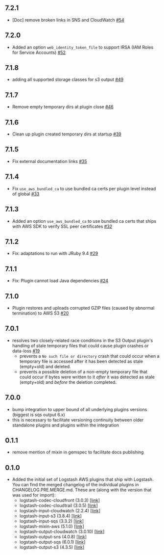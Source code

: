 ## 7.2.1
  - [Doc] remove broken links in SNS and CloudWatch [#54](https://github.com/logstash-plugins/logstash-integration-aws/pull/54)

## 7.2.0
  - Added an option `web_identity_token_file` to support IRSA (IAM Roles for Service Accounts) [#52](https://github.com/logstash-plugins/logstash-integration-aws/pull/52)
  
## 7.1.8
  - adding all supported storage classes for s3 output [#49](https://github.com/logstash-plugins/logstash-integration-aws/pull/49)

## 7.1.7
  - Remove empty temporary dirs at plugin close [#46](https://github.com/logstash-plugins/logstash-integration-aws/pull/46)

## 7.1.6
  - Clean up plugin created temporary dirs at startup [#39](https://github.com/logstash-plugins/logstash-integration-aws/pull/39)

## 7.1.5
  - Fix external documentation links [#35](https://github.com/logstash-plugins/logstash-integration-aws/pull/35)

## 7.1.4
  - Fix `use_aws_bundled_ca` to use bundled ca certs per plugin level instead of global [#33](https://github.com/logstash-plugins/logstash-integration-aws/pull/33)

## 7.1.3
  - Added an option `use_aws_bundled_ca` to use bundled ca certs that ships with AWS SDK to verify SSL peer certificates [#32](https://github.com/logstash-plugins/logstash-integration-aws/pull/32)

## 7.1.2
  - Fix: adaptations to run with JRuby 9.4 [#29](https://github.com/logstash-plugins/logstash-integration-aws/pull/29)

## 7.1.1
  - Fix: Plugin cannot load Java dependencies [#24](https://github.com/logstash-plugins/logstash-integration-aws/pull/24)

## 7.1.0
  - Plugin restores and uploads corrupted GZIP files (caused by abnormal termination) to AWS S3 [#20](https://github.com/logstash-plugins/logstash-integration-aws/pull/20)

## 7.0.1
  - resolves two closely-related race conditions in the S3 Output plugin's handling of stale temporary files that could cause plugin crashes or data-loss [#19](https://github.com/logstash-plugins/logstash-integration-aws/pull/19)
    - prevents a `No such file or directory` crash that could occur when a temporary file is accessed after it has been detected as stale (empty+old) and deleted.
    - prevents a possible deletion of a non-empty temporary file that could occur if bytes were written to it _after_ it was detected as stale (empty+old) and _before_ the deletion completed.

## 7.0.0
  - bump integration to upper bound of all underlying plugins versions (biggest is sqs output 6.x)
  - this is necessary to facilitate versioning continuity between older standalone plugins and plugins within the integration

## 0.1.1
  - remove mention of mixin in gemspec to facilitate docs publishing

## 0.1.0

* Added the initial set of Logstash AWS plugins that ship with Logstash.
  You can find the merged changelog of the individual plugins in CHANGELOG.PRE.MERGE.md.
  These are (along with the version that was used for import):
  - logstash-codec-cloudfront (3.0.3) [[link]](CHANGELOG.PRE.MERGE.md#changelog---logstash-input-cloudwatch)
  - logstash-codec-cloudtrail (3.0.5) [[link]](CHANGELOG.PRE.MERGE.md#changelog---logstash-codec-cloudtrail)
  - logstash-input-cloudwatch (2.2.4) [[link]](CHANGELOG.PRE.MERGE.md#changelog---logstash-input-cloudwatch)
  - logstash-input-s3 (3.8.4) [[link]](CHANGELOG.PRE.MERGE.md#changelog---logstash-input-s3)
  - logstash-input-sqs (3.3.2) [[link]](CHANGELOG.PRE.MERGE.md#changelog---logstash-input-sqs)
  - logstash-mixin-aws (5.1.0) [[link]](CHANGELOG.PRE.MERGE.md#changelog---logstash-mixin-aws)
  - logstash-output-cloudwatch (3.0.10) [[link]](CHANGELOG.PRE.MERGE.md#changelog---logstash-output-cloudwatch)
  - logstash-output-sns (4.0.8) [[link]](CHANGELOG.PRE.MERGE.md#changelog---logstash-output-sns)
  - logstash-output-sqs (6.0.1) [[link]](CHANGELOG.PRE.MERGE.md#changelog---logstash-output-sqs)
  - logstash-output-s3 (4.3.5) [[link]](CHANGELOG.PRE.MERGE.md#changelog---logstash-output-s3)
